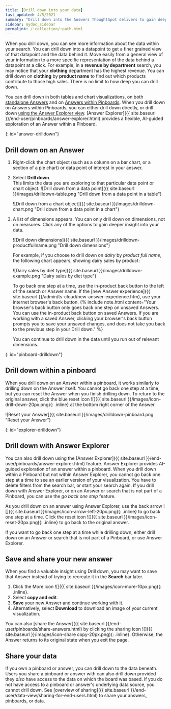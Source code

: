 ```yaml
---
title: [Drill down into your data]
last_updated: 4/5/2021
summary: "Drill down into the Answers ThoughtSpot delivers to gain deeper insights into the many layers of your data."
sidebar: mydoc_sidebar
permalink: /:collection/:path.html
---
```

When you drill down, you can see more information about the data within your search. You can drill down into a datapoint to get a finer grained view of that datapoint and the data behind it. Move easily from a general view of your information to a more specific representation of the data behind a datapoint at a click. For example, in a **revenue by department** search, you may notice that your **clothing** department has the highest revenue. You can drill down on **clothing** by **product name** to find out which products contribute to those high sales. There is no limit to how deep you can drill down.

You can drill down in both tables and chart visualizations, on both [standalone Answers](#answer-drilldown) and on [Answers within Pinboards](#pinboard-drilldown). When you drill down on Answers within Pinboards, you can either drill down directly, or drill down [using the Answer Explorer view](#explorer-drilldown). [Answer Explorer]({{ site.baseurl }}/end-user/pinboards/answer-explorer.html) provides a flexible, AI-guided exploration of an Answer within a Pinboard.

{: id="answer-drilldown"}
## Drill down on an Answer

1. Right-click the chart object (such as a column on a bar chart, or a section of a pie chart) or data point of interest in your answer.

2. Select **Drill down**.<br>
This limits the data you are exploring to that particular data point or chart object.
    ![Drill down from a data point]({{ site.baseurl }}/images/drilldown-table.png "Drill down from a data point in a table")
    <!--{% include image.html file="drilldown-table.png" title="Drill down from a data point in a table" alt="You can drill down from just one data point, in either table or visualization mode." caption="Drill down from a data point in a table" %}-->
    ![Drill down from a chart object]({{ site.baseurl }}/images/drilldown-chart.png "Drill down from a data point in a chart")
    <!--{% include image.html file="drilldown-chart.png" title="Drill down from a data point in a chart" alt="You can drill down from a column in your data, in either table or visualization mode." caption="Drill down from a data point in a chart" %}-->

2. A list of dimensions appears. You can only drill down on dimensions, not on measures. Click any of the options to gain deeper insight into your data.

    ![Drill down dimensions]({{ site.baseurl }}/images/drilldown-productfullname.png "Drill down dimensions")
    <!--{% include image.html file="drilldown-productfullname.png" title="Drill down dimensions" alt="A list of dimensions, or column names, that you can drill down on appears. Select one to drill down." caption="Drill down dimensions" %}-->

    For example, if you choose to drill down on *dairy* by *product full name*, the following chart appears, showing dairy sales by product:

    ![Dairy sales by diet type]({{ site.baseurl }}/images/drilldown-example.png "Dairy sales by diet type")
    <!--{% include image.html file="drilldown-example.png" title="Dairy sales by diet type" alt="Drill down on the dairy column and select diet type to see a chart showing dairy sales by diet type" caption="Dairy sales by diet type" %}-->

    To go back one step at a time, use the in-product back button to the left of the search or Answer name. If the [new Answer experience]({{ site.baseurl }}/admin/ts-cloud/new-answer-experience.htm), use your internet browser's back button.
    {% include note.html content="Your browser's back button only goes back one step on unsaved Answers. You can use the in-product back button on saved Answers. If you are working with a saved Answer, clicking your browser's back button prompts you to save your unsaved changes, and does not take you back to the previous step in your Drill down." %}

    You can continue to drill down in the data until you run out of relevant dimensions.

{: id="pinboard-drilldown"}
## Drill down within a pinboard
When you drill down on an Answer within a pinboard, it works similarly to drilling down on the Answer itself. You cannot go back one step at a time, but you can reset the Answer when you finish drilling down. To return to the original answer, click the blue reset icon ![]({{ site.baseurl }}/images/icon-drill-down-20px.png){: .inline} at the bottom right corner of the Answer.

![Reset your Answer]({{ site.baseurl }}/images/drilldown-pinboard.png "Reset your Answer")
<!--{% include image.html file="drilldown-pinboard.png" title="Reset your Answer" alt="Click the blue reset icon at the bottom right corner of the Answer to return to the original Answer." caption="Reset your Answer" %}-->

{: id="explorer-drilldown"}
## Drill down with Answer Explorer
You can also drill down using the [Answer Explorer]({{ site.baseurl }}/end-user/pinboards/answer-explorer.html) feature. Answer Explorer provides AI-guided exploration of an answer within a pinboard. When you drill down within a Pinboard but not within Answer Explorer, you cannot go back one step at a time to see an earlier version of your visualization. You have to delete filters from the search bar, or start your search again. If you drill down with Answer Explorer, or on an Answer or search that is not part of a Pinboard, you can use the *go back one step* feature.

As you drill down on an answer using Answer Explorer, use the back arrow ![]({{ site.baseurl }}/images/icon-arrow-left-20px.png){: .inline} to go back one step at a time. Click the reset icon ![]({{ site.baseurl }}/images/icon-reset-20px.png){: .inline} to go back to the original answer.

If you want to go back one step at a time while drilling down, either drill down on an Answer or search that is not part of a Pinboard, or use Answer Explorer.

## Save and share your new answer
When you find a valuable insight using Drill down, you may want to save that Answer instead of trying to recreate it in the **Search** bar later.
1. Click the More icon ![]({{ site.baseurl }}/images/icon-more-10px.png){: .inline}.
2. Select **copy and edit**.
3. **Save** your new Answer and continue working with it.
3. Alternatively, select **Download** to download an image of your current visualization.

You can also [share the Answer]({{ site.baseurl }}/end-user/pinboards/share-answers.html) by clicking the sharing icon ![]({{ site.baseurl }}/images/icon-share copy-20px.png){: .inline}. Otherwise, the Answer returns to its original state when you exit the page.

## Share your data
If you own a pinboard or answer, you can drill down to the data beneath.
Users you share a pinboard or answer with can also drill down provided they _also_
have access to the data on which the board was based. If you do not have access to a pinboard or answer's underlying data source, you cannot drill down. See [overview of sharing]({{ site.baseurl }}/end-user/data-view/sharing-for-end-users.html) to share your answers, pinboards, or data.
